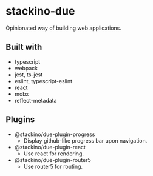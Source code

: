 # stackino-due

Opinionated way of building web applications.

## Built with

* typescript
* webpack
* jest, ts-jest
* eslint, typescript-eslint
* react
* mobx
* reflect-metadata

## Plugins

* @stackino/due-plugin-progress
  * Display github-like progress bar upon navigation.
* @stackino/due-plugin-react
  * Use react for rendering.
* @stackino/due-plugin-router5
  * Use router5 for routing.
